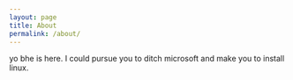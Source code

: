 ```yaml
---
layout: page
title: About
permalink: /about/
---
```


yo bhe is here. I could pursue you to ditch microsoft and make you to install linux.